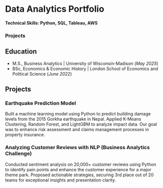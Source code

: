 # Data Analytics Portfolio

#### Technical Skills: Python, SQL, Tableau, AWS

### Projects

## Education
- M.S., Business Analytics	| University of Wisconsin-Madison (_May 2025_)	 			        		
- BSc, Economics & Economic History | London School of Economics and Political Science (_June 2022_)


## Projects
### Earthquake Prediction Model

Built a machine learning model using Python to predict building damage levels from the 2015 Gorkha earthquake in Nepal. Applied K-Means Clustering, Random Forest, and LightGBM to analyze impact data. Our goal was to enhance risk assessment and claims management processes in property insurance.

### Analyzing Customer Reviews with NLP (Business Analytics Challenge)

Conducted sentiment analysis on 20,000+ customer reviews using Python to identify pain points and enhance the customer experience for a major theme park. Proposed actionable strategies, securing 3rd place out of 20 teams for exceptional insights and presentation clarity.


